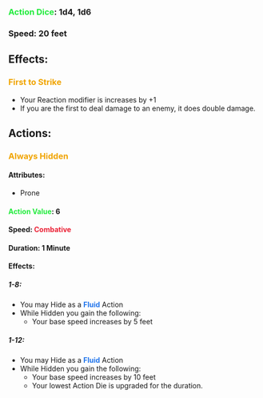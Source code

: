 ### <span style="font-weight:bold;color:rgb(33, 235, 60)">Action Dice</span>: 1d4, 1d6
### Speed: 20 feet
## Effects:
### <span style="font-weight:bold;color:rgb(240, 164, 0)">First to Strike</span>
- Your Reaction modifier is increases by +1
- If you are the first to deal damage to an enemy, it does double damage.
## Actions:
### <span style="font-weight:bold;color:rgb(240, 164, 0)">Always Hidden</span>
#### Attributes:
- Prone
#### <span style="font-weight:bold;color:rgb(33, 235, 60)">Action Value</span>: 6
#### Speed: <span style="font-weight:bold; color:rgb(235, 33, 53)">Combative</span>
#### Duration: 1 Minute
#### Effects:
##### 1-8: 
- You may Hide as a <span style="font-weight:bold; color:rgb(33, 117, 235)">Fluid</span> Action
- While Hidden you gain the following:
	- Your base speed increases by 5 feet
##### 1-12:
- You may Hide as a <span style="font-weight:bold; color:rgb(33, 117, 235)">Fluid</span> Action
- While Hidden you gain the following:
	- Your base speed increases by 10 feet
	- Your lowest Action Die is upgraded for the duration.
